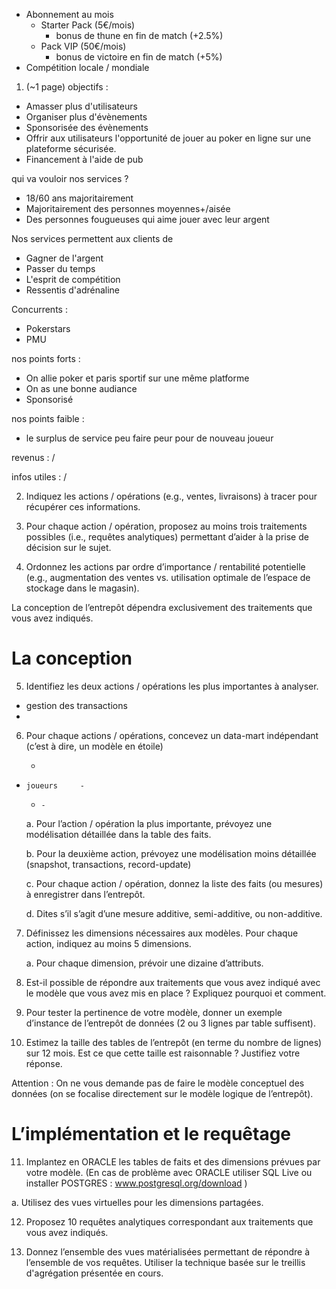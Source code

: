 - Abonnement au mois
   - Starter Pack (5€/mois)
      - bonus de thune en fin de match (+2.5%)
   - Pack VIP (50€/mois)
      - bonus de victoire en fin de match (+5%)
- Compétition locale / mondiale

1. (~1 page)
objectifs :
- Amasser plus d'utilisateurs
- Organiser plus d'évènements
- Sponsorisée des évènements
- Offrir aux utilisateurs l'opportunité de jouer au poker en ligne sur une plateforme sécurisée.
- Financement à l'aide de pub

qui va vouloir nos services ? 
- 18/60 ans majoritairement
- Majoritairement des personnes moyennes+/aisée
- Des personnes fougueuses qui aime jouer avec leur argent

Nos services permettent aux clients de
- Gagner de l'argent
- Passer du temps
- L'esprit de compétition
- Ressentis d'adrénaline

Concurrents :
- Pokerstars
- PMU

nos points forts :
- On allie poker et paris sportif sur une même platforme
- On as une bonne audiance
- Sponsorisé

nos points faible :
- le surplus de service peu faire peur pour de nouveau joueur

revenus :
/

infos utiles :
/

2. Indiquez les actions / opérations (e.g., ventes, livraisons) à tracer pour récupérer ces informations. 

3. Pour chaque action / opération, proposez au moins trois traitements possibles (i.e., requêtes analytiques) permettant d’aider à la prise de décision sur le sujet.

4. Ordonnez les actions par ordre d’importance / rentabilité potentielle (e.g., augmentation des ventes vs. utilisation optimale de l’espace de stockage dans le magasin).

La conception de l’entrepôt dépendra exclusivement des traitements que vous avez indiqués.

# La conception

5. Identifiez les deux actions / opérations les plus importantes à analyser.
- gestion des transactions
- 

6. Pour chaque actions / opérations, concevez un data-mart indépendant (c’est à dire, un modèle en étoile)

      -
-     joueurs     -
   -     -
   a. Pour l’action / opération la plus importante, prévoyez une modélisation détaillée dans la table des faits.

   b. Pour la deuxième action, prévoyez une modélisation moins détaillée (snapshot, transactions, record-update)

   c. Pour chaque action / opération, donnez la liste des faits (ou mesures) à enregistrer dans l’entrepôt.

   d. Dites s’il s’agit d’une mesure additive, semi-additive, ou non-additive.

7. Définissez les dimensions nécessaires aux modèles. Pour chaque action, indiquez au moins 5 dimensions.

   a. Pour chaque dimension, prévoir une dizaine d’attributs.

8. Est-il possible de répondre aux traitements que vous avez indiqué avec le modèle que vous avez mis en place ? Expliquez pourquoi et comment.

9. Pour tester la pertinence de votre modèle, donner un exemple d’instance de l’entrepôt de données (2 ou 3 lignes par table suffisent).

10. Estimez la taille des tables de l’entrepôt (en terme du nombre de lignes) sur 12 mois. Est ce que cette taille est raisonnable ? Justifiez votre réponse.

Attention : On ne vous demande pas de faire le modèle conceptuel des données (on se focalise directement sur le modèle logique de l’entrepôt).


# L’implémentation et le requêtage 

11. Implantez en ORACLE les tables de faits et des dimensions prévues par votre modèle. (En cas de problème avec ORACLE utiliser SQL Live ou installer POSTGRES : www.postgresql.org/download )

   a. Utilisez des vues virtuelles pour les dimensions partagées.

12. Proposez 10 requêtes analytiques correspondant aux traitements que vous avez indiqués.

13. Donnez l’ensemble des vues matérialisées permettant de répondre à l’ensemble de vos requêtes. Utiliser la technique basée sur le treillis d'agrégation présentée en cours.